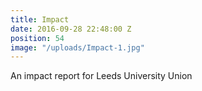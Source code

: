 ```yaml
---
title: Impact
date: 2016-09-28 22:48:00 Z
position: 54
image: "/uploads/Impact-1.jpg"
---
```


An impact report for Leeds University Union